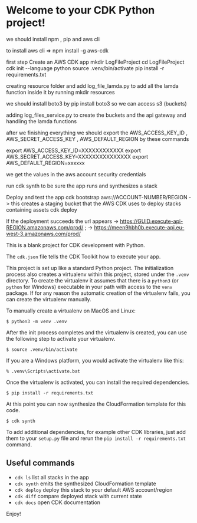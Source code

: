 
# Welcome to your CDK Python project!

we should install npm , pip and aws cli 

to install aws cli => npm install -g aws-cdk

first step 
Create an AWS CDK app
mkdir LogFileProject
cd LogFileProject
cdk init --language python
source .venv/bin/activate
pip install -r requirements.txt

creating resource folder and add log_file_lamda.py to add all the lamda function inside it by running mkdir resources

we should install boto3 by pip install boto3 so we can access s3 (buckets)

adding log_files_service.py to create the buckets and the api gateway and handling the lamda functions 

after we finishing everything we should export the AWS_ACCESS_KEY_ID , AWS_SECRET_ACCESS_KEY , AWS_DEFAULT_REGION by these commands 

export AWS_ACCESS_KEY_ID=XXXXXXXXXXXX
export AWS_SECRET_ACCESS_KEY=XXXXXXXXXXXXXXX
export AWS_DEFAULT_REGION=xxxxxx

we get the values in the aws account security credentials

run cdk synth to be sure the app runs and synthesizes a stack

Deploy and test the app
cdk bootstrap aws://ACCOUNT-NUMBER/REGION -> this creates a staging bucket that the AWS CDK uses to deploy stacks containing assets
cdk deploy

If the deployment succeeds the url appears  -> https://GUID.execute-api-REGION.amazonaws.com/prod/ ;  -> https://meen9hbh0b.execute-api.eu-west-3.amazonaws.com/prod/



This is a blank project for CDK development with Python.

The `cdk.json` file tells the CDK Toolkit how to execute your app.

This project is set up like a standard Python project.  The initialization
process also creates a virtualenv within this project, stored under the `.venv`
directory.  To create the virtualenv it assumes that there is a `python3`
(or `python` for Windows) executable in your path with access to the `venv`
package. If for any reason the automatic creation of the virtualenv fails,
you can create the virtualenv manually.

To manually create a virtualenv on MacOS and Linux:

```
$ python3 -m venv .venv
```

After the init process completes and the virtualenv is created, you can use the following
step to activate your virtualenv.

```
$ source .venv/bin/activate
```

If you are a Windows platform, you would activate the virtualenv like this:

```
% .venv\Scripts\activate.bat
```

Once the virtualenv is activated, you can install the required dependencies.

```
$ pip install -r requirements.txt
```

At this point you can now synthesize the CloudFormation template for this code.

```
$ cdk synth
```

To add additional dependencies, for example other CDK libraries, just add
them to your `setup.py` file and rerun the `pip install -r requirements.txt`
command.

## Useful commands

 * `cdk ls`          list all stacks in the app
 * `cdk synth`       emits the synthesized CloudFormation template
 * `cdk deploy`      deploy this stack to your default AWS account/region
 * `cdk diff`        compare deployed stack with current state
 * `cdk docs`        open CDK documentation

Enjoy!
